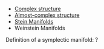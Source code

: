 - [Complex structure](Complex%20structure)
- [Almost-complex structure](Almost-complex%20structure)
- [Stein Manifolds](../Subjects/Stein%20Manifolds.md)
- Weinstein Manifolds

Definition of a symplectic manifold: ?